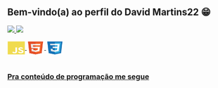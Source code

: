 ## Bem-vindo(a) ao perfil do David Martins22 😁

 <div>
   <a href="https://github.com/David Martins22">
   <img height="180em" src="https://github-readme-stats.vercel.app/api?username=David Martins22&show_icons=true&theme=tokyonight&include_all_commits=true&count_private=true"/>
   <img height="180em" src="https://github-readme-stats.vercel.app/api/top-langs/?username=David Martins22&layout=compact&langs_count=6&theme=tokyonight"/>
</div>
    
<div style="display: inline_block"><br>
  <img align="center" alt="Js" height="30" width="40" src="https://raw.githubusercontent.com/devicons/devicon/master/icons/javascript/javascript-plain.svg">
  <img align="center" alt="HTML" height="30" width="40" src="https://raw.githubusercontent.com/devicons/devicon/master/icons/html5/html5-original.svg">
  <img align="center" alt="CSS" height="30" width="40" src="https://raw.githubusercontent.com/devicons/devicon/master/icons/css3/css3-original.svg">
</div>
 
<br>
 
### Pra conteúdo de programação me segue 
 
<div> 
  <a href="https://instagram.com/David Martins22" target="_blank"><img src="" target="_blank"></a>
 <a href="https://discord.gg/5DVhGKVf4h" target="_blank"><img src="" target="_blank"></a> 
  <a href="https://www.linkedin.com/in/ricardohdias" target="_blank"><img src="" target="_blank"></a>
</div>
